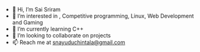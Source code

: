 - 👋 Hi, I’m Sai Sriram 
- 👀 I’m interested in , Competitive programming, Linux, Web Development and Gaming
- 🌱 I’m currently learning C++
- 💞️ I’m looking to collaborate on projects
-  📫 Reach me at snayuduchintala@gmail.com

<!---
themediumm/themediumm is a ✨ special ✨ repository because its `README.md` (this file) appears on your GitHub profile.
You can click the Preview link to take a look at your changes.
--->
